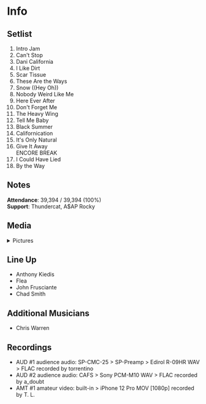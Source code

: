 # Info

## Setlist

1. Intro Jam
2. Can't Stop
3. Dani California
4. I Like Dirt
5. Scar Tissue
6. These Are the Ways
7. Snow ((Hey Oh))
8. Nobody Weird Like Me
9. Here Ever After
10. Don't Forget Me
11. The Heavy Wing
12. Tell Me Baby
13. Black Summer
14. Californication
15. It's Only Natural
16. Give It Away
<br>ENCORE BREAK
17. I Could Have Lied
18. By the Way

## Notes

**Attendance**: 39,394 / 39,394 (100%)
<br>
**Support**: Thundercat, A$AP Rocky

## Media 

<details>
  <summary>Pictures</summary>
  <!--<img alt="Setlist" title="Setlist" src="_.jpg" height="200" />-->
</details>

## Line Up

* Anthony Kiedis
* Flea
* John Frusciante
* Chad Smith

## Additional Musicians

* Chris Warren

## Recordings

* AUD #1 audience audio: SP-CMC-25 > SP-Preamp > Edirol R-09HR WAV > FLAC recorded by torrentino
* AUD #2 audience audio: CAFS > Sony PCM-M10 WAV > FLAC recorded by a_doubt  
* AMT #1 amateur video: built-in > iPhone 12 Pro MOV [1080p] recorded by T. L.
